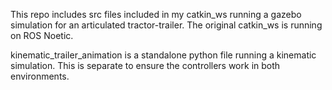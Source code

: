 This repo includes src files included in my catkin_ws running a gazebo simulation for an articulated tractor-trailer. The original catkin_ws is running on ROS Noetic.

kinematic_trailer_animation is a standalone python file running a kinematic simulation. This is separate to ensure the controllers work in both environments.
